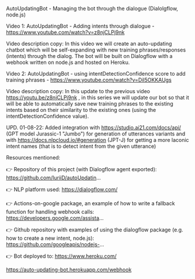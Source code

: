 AutoUpdatingBot - Managing the bot through the dialogue (Dialolgflow, node.js)

Video 1: AutoUpdatingBot - Adding intents through dialogue - https://www.youtube.com/watch?v=z8njCLPj9nk

Video description copy:
In this video we will create an auto-updating chatbot which will be self-expanding with new training phrases/responses (intents) through the dialog. The bot will be built on Dialogflow with a webhook written on node.js and hosted on Heroku.

Video 2: AutoUpdatingBot - using intentDetectionConfidence score to add training phrases - https://www.youtube.com/watch?v=Dil5OKKAUgs

Video description copy:
In this update to the previous video https://youtu.be/z8njCLPj9nk , in this series we will update our
bot so that it will be able to automatically save new training phrases to the existing intents based on their similarity to the existing ones (using the intentDetectionConfidence value).

UPD. 01-08-22: Added integration with https://studio.ai21.com/docs/api/ (GPT model Jurassic-1 "Jumbo") for generation of utterances variants and with https://docs.nlpcloud.io/#generation (JPT-J) for getting a more laconic intent names (that is to detect intent from the given utterance)

Resources mentioned:

👉 Repository of this project (with Dialogflow agent exported): https://github.com/IuriiD/autoUpdatin...

👉 NLP platform used: https://dialogflow.com/

👉 Actions-on-google package, an example of how to write a fallback function for handling webhook calls: https://developers.google.com/assista...

👉 Github repository with examples of using the dialogflow package (e.g. how to create a new intent, node.js): https://github.com/googleapis/nodejs-...

👉 Bot deployed to: https://www.heroku.com/

https://auto-updating-bot.herokuapp.com/webhook